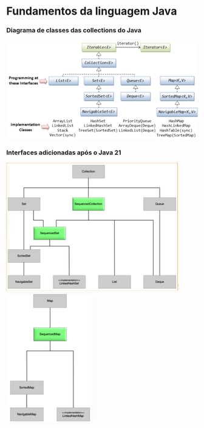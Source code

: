 # Fundamentos da linguagem Java



### Diagrama de classes das collections do Java

![diagrama de classes das collections do Java](/docs/collections-diagram.png)

### Interfaces adicionadas após o Java 21
![sorted collections](/docs/sequenced-collections.png)
![sorted collections](/docs/sequenced-collections-map.png)